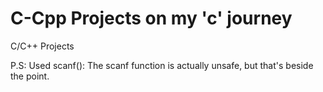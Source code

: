 # C-Cpp Projects on my 'c' journey
C/C++ Projects

P.S:
Used scanf(): The scanf function is actually unsafe, but that's beside the point.
